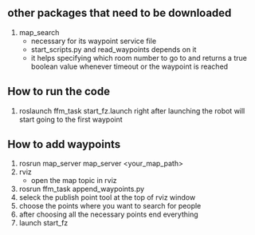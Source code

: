 ## other packages that need to be downloaded
1. map_search
    * necessary for its waypoint service file
    * start_scripts.py and read_waypoints depends on it
    * it helps specifying which room number to go to and returns a true boolean
    value whenever timeout or the waypoint is reached

## How to run the code
1. roslaunch ffm_task start_fz.launch
right after launching the robot will start going to the first waypoint

## How to add waypoints
1. rosrun map_server map_server <your_map_path>
2. rviz
    * open the map topic in rviz
3. rosrun ffm_task append_waypoints.py
4. seleck the publish point tool at the top of rviz window
5. choose the points where you want to search for people
6. after choosing all the necessary points end everything
7. launch start_fz
